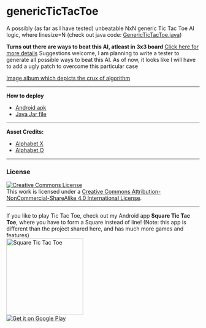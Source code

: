 # genericTicTacToe

A possibly (as far as I have tested) unbeatable NxN generic Tic Tac Toe AI logic, where linesize=N (check out java code: <a href="https://github.com/ASIC-SP/genericTicTacToe/blob/master/core/src/me/squaretictactoe/genericTicTacToe/GenericTicTacToe.java">GenericTicTacToe.java</a>)

<b>Turns out there are ways to beat this AI, atleast in 3x3 board</b>
<a href="https://www.reddit.com/r/programming/comments/3pxdlw/unbeatable_nxn_generic_tic_tac_toe_ai_logic_n3/cwbcp87">Click here for more details</a>
Suggestions welcome, I am planning to write a tester to generate all possible ways to beat this AI. As of now, it looks like I will have to add a ugly patch to overcome this particular case

<a href="http://imgur.com/a/91yGE">Image album which depicts the crux of algorithm</a>

<hr>
<b>How to deploy</b>
<ul>
<li><a href="https://drive.google.com/file/d/0B0NTnLwARdzoeHVzTjBLSWJNRHc/view?usp=sharing">Android apk</a></li>
<li><a href="https://drive.google.com/file/d/0B0NTnLwARdzoRjhJNmVCbVBLV00/view?usp=sharing">Java Jar file</a></li>
</ul>

<hr>
<b>Asset Credits:</b>
<ul>
<li><a href="https://openclipart.org/detail/4871/effect-letters-alphabet-silver">Alphabet X</a></li>
<li><a href="https://openclipart.org/detail/80071/effect-letters-alphabet-red">Alphabet O</a></li>
</ul>

<hr>
<h3>License</h3>
<a rel="license" href="http://creativecommons.org/licenses/by-nc-sa/4.0/"><img alt="Creative Commons License" style="border-width:0" src="https://i.creativecommons.org/l/by-nc-sa/4.0/88x31.png" /></a><br />This work is licensed under a <a rel="license" href="http://creativecommons.org/licenses/by-nc-sa/4.0/">Creative Commons Attribution-NonCommercial-ShareAlike 4.0 International License</a>.

<hr>
If you like to play Tic Tac Toe, check out my Android app <b>Square Tic Tac Toe</b>, where you have to form a Square instead of line! (Note: this app is different than the project shared here, and has much more games and features)
<br>
<a href="https://play.google.com/store/apps/details?id=me.squaretictactoe.squaretictactoe" target="_blank"><img src="http://squaretictactoe.me/images/square_tictactoe.gif" title="Square Tic Tac Toe" width="200" height="200"/></a>
<br>
<a href="https://play.google.com/store/apps/details?id=me.squaretictactoe.squaretictactoe" target="_blank"><img alt="Get it on Google Play" title="Square Tic Tac Toe" src="https://developer.android.com/images/brand/en_generic_rgb_wo_60.png" /></a>
